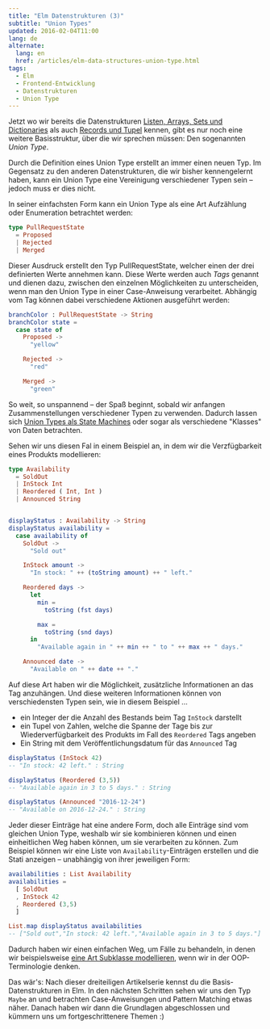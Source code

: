 ```yaml
---
title: "Elm Datenstrukturen (3)"
subtitle: "Union Types"
updated: 2016-02-04T11:00
lang: de
alternate:
  lang: en
  href: /articles/elm-data-structures-union-type.html
tags:
  - Elm
  - Frontend-Entwicklung
  - Datenstrukturen
  - Union Type
---
```


Jetzt wo wir bereits die Datenstrukturen [Listen, Arrays, Sets und Dictionaries](/articles/elm-datenstrukturen-list-array-set-dict.html) als auch [Records und Tupel](/articles/elm-datenstrukturen-record-tuple.html) kennen, gibt es nur noch eine weitere Basisstruktur, über die wir sprechen müssen: Den sogenannten *Union Type*.

<!-- more -->

Durch die Definition eines Union Type erstellt an immer einen neuen Typ. Im Gegensatz zu den anderen Datenstrukturen, die wir bisher kennengelernt haben, kann ein Union Type eine Vereinigung verschiedener Typen sein – jedoch muss er dies nicht.

In seiner einfachsten Form kann ein Union Type als eine Art Aufzählung oder Enumeration betrachtet werden:

```elm
type PullRequestState
  = Proposed
  | Rejected
  | Merged
```

Dieser Ausdruck erstellt den Typ PullRequestState, welcher einen der drei definierten Werte annehmen kann. Diese Werte werden auch *Tags* genannt und dienen dazu, zwischen den einzelnen Möglichkeiten zu unterscheiden, wenn man den Union Type in einer Case-Anweisung verarbeitet. Abhängig vom Tag können dabei verschiedene Aktionen ausgeführt werden:

```elm
branchColor : PullRequestState -> String
branchColor state =
  case state of
    Proposed ->
      "yellow"

    Rejected ->
      "red"

    Merged ->
      "green"
```

So weit, so unspannend – der Spaß beginnt, sobald wir anfangen Zusammenstellungen verschiedener Typen zu verwenden. Dadurch lassen sich [Union Types als State Machines](http://elm-lang.org/guide/model-the-problem) oder sogar als verschiedene "Klasses" von Daten betrachten.

Sehen wir uns diesen Fal in einem Beispiel an, in dem wir die Verzfügbarkeit eines Produkts modellieren:

```elm
type Availability
  = SoldOut
  | InStock Int
  | Reordered ( Int, Int )
  | Announced String


displayStatus : Availability -> String
displayStatus availability =
  case availability of
    SoldOut ->
      "Sold out"

    InStock amount ->
      "In stock: " ++ (toString amount) ++ " left."

    Reordered days ->
      let
        min =
          toString (fst days)

        max =
          toString (snd days)
      in
        "Available again in " ++ min ++ " to " ++ max ++ " days."

    Announced date ->
      "Available on " ++ date ++ "."
```

Auf diese Art haben wir die Möglichkeit, zusätzliche Informationen an das Tag anzuhängen. Und diese weiteren Informationen können von verschiedensten Typen sein, wie in diesem Beispiel …
- ein Integer der die Anzahl des Bestands beim Tag `InStock` darstellt
- ein Tupel von Zahlen, welche die Spanne der Tage bis zur Wiederverfügbarkeit des Produkts im Fall des `Reordered` Tags angeben
- Ein String mit dem Veröffentlichungsdatum für das `Announced` Tag

```elm
displayStatus (InStock 42)
-- "In stock: 42 left." : String

displayStatus (Reordered (3,5))
-- "Available again in 3 to 5 days." : String

displayStatus (Announced "2016-12-24")
-- "Available on 2016-12-24." : String
```

Jeder dieser Einträge hat eine andere Form, doch alle Einträge sind vom gleichen Union Type, weshalb wir sie kombinieren können und einen einheitlichen Weg haben können, um sie verarbeiten zu können. Zum Beispiel können wir eine Liste von `Availability`-Einträgen erstellen und die Stati anzeigen – unabhängig von ihrer jeweiligen Form:

```elm
availabilities : List Availability
availabilities =
  [ SoldOut
  , InStock 42
  , Reordered (3,5)
  ]

List.map displayStatus availabilities
-- ["Sold out","In stock: 42 left.","Available again in 3 to 5 days."] : List String
```

Dadurch haben wir einen einfachen Weg, um Fälle zu behandeln, in denen wir beispielsweise [eine Art Subklasse modellieren](https://github.com/Dobiasd/articles/blob/master/from_oop_to_fp_-_inheritance_and_the_expression_problem.md), wenn wir in der OOP-Terminologie denken.

Das wär's: Nach dieser dreiteiligen Artikelserie kennst du die Basis-Datenstrukturen in Elm. In den nächsten Schritten sehen wir uns den Typ `Maybe` an und betrachten Case-Anweisungen und Pattern Matching etwas näher. Danach haben wir dann die Grundlagen abgeschlossen und kümmern uns um fortgeschrittenere Themen :)
